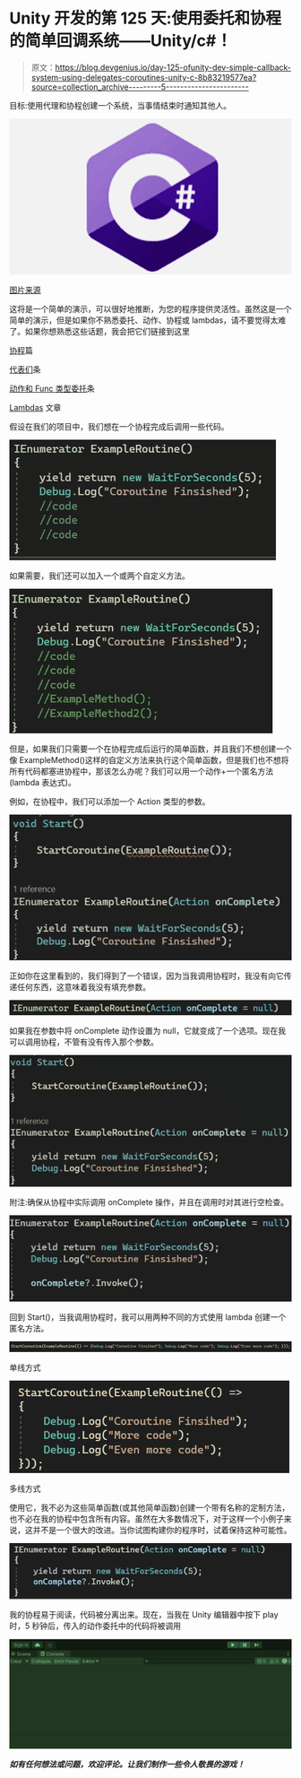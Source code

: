 # Unity 开发的第 125 天:使用委托和协程的简单回调系统——Unity/c#！

> 原文：<https://blog.devgenius.io/day-125-ofunity-dev-simple-callback-system-using-delegates-coroutines-unity-c-8b83219577ea?source=collection_archive---------5----------------------->

目标:使用代理和协程创建一个系统，当事情结束时通知其他人。

![](img/be6a024637a6d409cef68fa4ee3ab568.png)

[图片来源](https://www.avenga.com/magazine/future-csharp-programming-language/)

这将是一个简单的演示，可以很好地推断，为您的程序提供灵活性。虽然这是一个简单的演示，但是如果你不熟悉委托、动作、协程或 lambdas，请不要觉得太难了。如果你想熟悉这些话题，我会把它们链接到这里

[协程](/day-94-of-game-dev-how-do-coroutines-work-behind-the-curtains-507f11b4d6a7)篇

[代表们](/day-122-of-game-dev-delegates-events-unity-c-44225f250ffc)条

[动作和 Func 类型委托](/day-123-of-game-dev-action-and-function-type-delegates-unity-c-6eb832d0c21c)条

[Lambdas](/day-124-of-unity-dev-lambda-expressions-unity-c-524dd467c2) 文章

假设在我们的项目中，我们想在一个协程完成后调用一些代码。

![](img/c14b4c017cc495fead0dd7fc242275e7.png)

如果需要，我们还可以加入一个或两个自定义方法。

![](img/39f63601219a0031d83c22742f262c9a.png)

但是，如果我们只需要一个在协程完成后运行的简单函数，并且我们不想创建一个像 ExampleMethod()这样的自定义方法来执行这个简单函数，但是我们也不想将所有代码都塞进协程中，那该怎么办呢？我们可以用一个动作+一个匿名方法(lambda 表达式)。

例如，在协程中，我们可以添加一个 Action 类型的参数。

![](img/fdac2bb5c20ad007b53d549cad8b3823.png)

正如你在这里看到的，我们得到了一个错误，因为当我调用协程时，我没有向它传递任何东西，这意味着我没有填充参数。

![](img/a511a8cfc2bbcd3eff6579899aab27f0.png)

如果我在参数中将 onComplete 动作设置为 null，它就变成了一个选项。现在我可以调用协程，不管有没有传入那个参数。

![](img/439088b773fca58aae1a5ad99b03fd41.png)

附注:确保从协程中实际调用 onComplete 操作，并且在调用时对其进行空检查。

![](img/4d081e112afc93f49d3afe7945b99d8d.png)

回到 Start()，当我调用协程时，我可以用两种不同的方式使用 lambda 创建一个匿名方法。

![](img/6cafaabe0f30999cdc696805351b590e.png)

单线方式

![](img/09584506357478314129aa84c2a340ba.png)

多线方式

使用它，我不必为这些简单函数(或其他简单函数)创建一个带有名称的定制方法，也不必在我的协程中包含所有内容。虽然在大多数情况下，对于这样一个小例子来说，这并不是一个很大的改进。当你试图构建你的程序时，试着保持这种可能性。

![](img/77c7f7e985e1aef635570be81140ff95.png)

我的协程易于阅读，代码被分离出来。现在，当我在 Unity 编辑器中按下 play 时，5 秒钟后，传入的动作委托中的代码将被调用

![](img/e50feee56b3c9467a0a9dec1dc28520f.png)

***如有任何想法或问题，欢迎评论。让我们制作一些令人敬畏的游戏！***